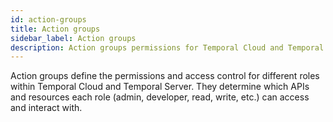 ```yaml
---
id: action-groups
title: Action groups
sidebar_label: Action groups
description: Action groups permissions for Temporal Cloud and Temporal Server.
---
```


Action groups define the permissions and access control for different roles within Temporal Cloud and Temporal Server. They determine which APIs and resources each role (admin, developer, read, write, etc.) can access and interact with.
